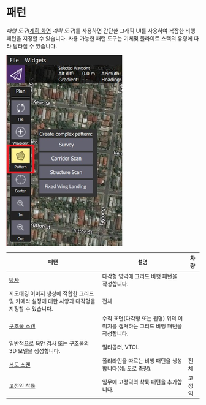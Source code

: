 # 패턴

_패턴 도구_([계획 화면](../PlanView/PlanView.md) _계획 도구_)를 사용하면 간단한 그래픽 UI를 사용하여 복잡한 비행 패턴을 지정할 수 있습니다. 사용 가능한 패턴 도구는 기체및 플라이트 스택의 유형에 따라 달라질 수 있습니다.

![패턴 도구(계획 도구)](../../../assets/plan/pattern/pattern_tool.jpg)

| 패턴                                                                                           | 설명                                                                              | 차량   |
| ---------------------------------------------------------------------------------------------- | --------------------------------------------------------------------------------- | ------ |
| [탐사](../PlanView/pattern_survey.md)                                                          | 다각형 영역에 그리드 비행 패턴을 작성합니다.                                      |
| 지오태깅 이미지 생성에 적합한 그리드 및 카메라 설정에 대한 사양과 다각형을 지정할 수 있습니다. | 전체                                                                              |
| [구조물 스캔](../PlanView/pattern_structure_scan_v2.md)                                        | 수직 표면(다각형 또는 원형) 위의 이미지를 캡처하는 그리드 비행 패턴을 작성합니다. |
| 일반적으로 육안 검사 또는 구조물의 3D 모델을 생성합니다.                                       | 멀티콥터, VTOL                                                                    |
| [복도 스캔](../PlanView/pattern_corridor_scan.md)                                              | 폴리라인을 따르는 비행 패턴을 생성합니다(예: 도로 측량).                          | 전체   |
| [고정익 착륙](../PlanView/pattern_fixed_wing_landing.md)                                       | 임무에 고정익의 착륙 패턴을 추가합니다.                                           | 고정익 |
